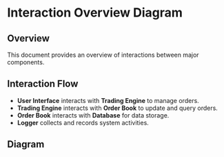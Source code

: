# Interaction Overview Diagram

## Overview
This document provides an overview of interactions between major components.

## Interaction Flow
- **User Interface** interacts with **Trading Engine** to manage orders.
- **Trading Engine** interacts with **Order Book** to update and query orders.
- **Order Book** interacts with **Database** for data storage.
- **Logger** collects and records system activities.

## Diagram
